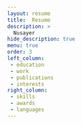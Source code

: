 ```yaml
---
layout: resume
title:  Resume
description: >
  Nusayer
hide_description: true
menu: true
order: 3
left_column:
 - education
 - work
 - publications
 - interests
right_column:
 - skills
 - awards
 - languages
---
```



